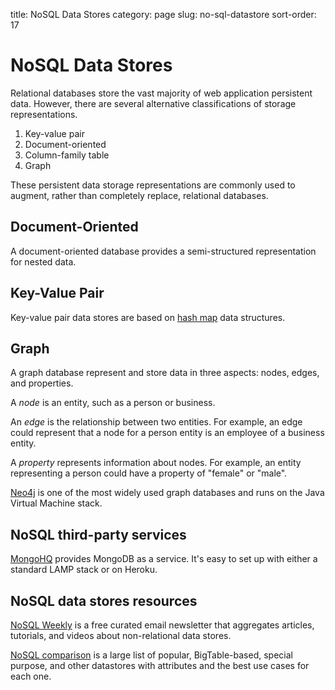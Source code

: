 title: NoSQL Data Stores
category: page
slug: no-sql-datastore
sort-order: 17


# NoSQL Data Stores
Relational databases store the vast majority of web application 
persistent data. However, there are several alternative classifications of 
storage representations.

1. Key-value pair
2. Document-oriented
3. Column-family table
4. Graph

These persistent data storage representations are commonly used to augment,
rather than completely replace, relational databases.

## Document-Oriented
A document-oriented database provides a semi-structured representation for
nested data. 


## Key-Value Pair
Key-value pair data stores are based
on [hash map](http://en.wikipedia.org/wiki/Hash_table) data structures.


## Graph
A graph database represent and store data in three aspects: nodes, edges,
and properties. 

A *node* is an entity, such as a person or business. 

An *edge* is the relationship between two entities. For example, an 
edge could represent that a node for a person entity is an employee of a 
business entity. 

A *property* represents information about nodes. For example, an entity 
representing a person could have a property of "female" or "male".

[Neo4j](http://www.neo4j.org/) is one of the most widely used graph 
databases and runs on the Java Virtual Machine stack.


## NoSQL third-party services
[MongoHQ](http://www.mongohq.com/home) provides MongoDB as a service. It's
easy to set up with either a standard LAMP stack or on Heroku.


## NoSQL data stores resources
[NoSQL Weekly](http://www.nosqlweekly.com/) is a free curated email 
newsletter that aggregates articles, tutorials, and videos about 
non-relational data stores.

[NoSQL comparison](http://kkovacs.eu/cassandra-vs-mongodb-vs-couchdb-vs-redis)
is a large list of popular, BigTable-based, special purpose, and other
datastores with attributes and the best use cases for each one.


